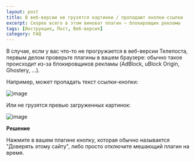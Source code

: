 ```yaml
---
layout: post
title: В веб-версии не грузятся картинки / пропадают кнопки-ссылки
excerpt: Скорее всего в этом виноват плагин — блокировщик рекламы
tags: [Инструкция, Пост, Веб-версия]
category: FAQ
---
```


В случае, если у вас что-то не прогружается в веб-версии Телепоста, первым делом проверьте плагины в вашем браузере: обычно такое происходит из-за блокировщиков рекламы (AdBlock, uBlock Origin, Ghostery, ...).

Например, может пропадать текст ссылки-кнопки:

![image](https://user-images.githubusercontent.com/24430718/104624934-37c23880-56a5-11eb-9afd-ff75eb61fed3.png)

Или не грузятся превью загруженных картинок:

![image](https://user-images.githubusercontent.com/24430718/108559943-0e807200-730d-11eb-88f6-3a693dca70aa.png)

**Решение**

Нажмите в вашем плагине кнопку, которая обычно называется "Доверять этому сайту", либо просто отключите мешающий плагин на время.
